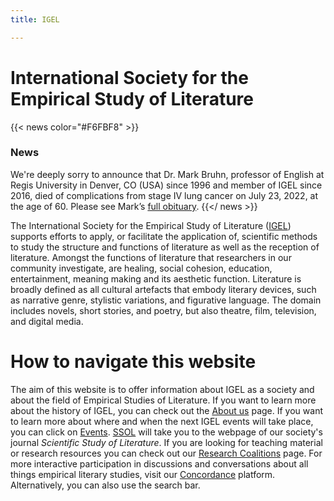 ```yaml
---
title: IGEL

---
```

# International Society for the Empirical Study of Literature


{{< news color="#F6FBF8" >}}

### News

We're deeply sorry to announce that Dr. Mark Bruhn, professor of English at Regis University in Denver, CO (USA) since 1996 and member of IGEL since 2016, died of complications from stage IV lung cancer on July 23, 2022, at the age of 60. Please see Mark’s [full obituary](https://memorials.foothillsfuneral.com/mark-bruhn/4986162/obituary.php?_ga=2.49757990.1018946487.1658937594-22892572.1658937594). 
{{</ news >}}

The International Society for the Empirical Study of Literature ([IGEL](about-us/#what-is-igel)) supports efforts to apply, or facilitate the application of, scientific methods to study the structure and functions of literature as well as the reception of literature. Amongst the functions of literature that researchers in our community investigate, are healing, social cohesion, education, entertainment, meaning making and its aesthetic function. Literature is broadly defined as all cultural artefacts that embody literary devices, such as narrative genre, stylistic variations, and figurative language. The domain includes novels, short stories, and poetry, but also theatre, film, television, and digital media.

# How to navigate this website

The aim of this website is to offer information about IGEL as a society and about the field of Empirical Studies of Literature. If you want to learn more about the history of IGEL, you can check out the [About us](/about-us/) page. If you want to learn more about where and when the next IGEL events will take place, you can click on [Events](/events/). [SSOL](/ssol/) will take you to the webpage of our society's journal _Scientific Study of Literature_. If you are looking for teaching material or research resources you can check out our [Research Coalitions](/research-coalitions/) page. For more interactive participation in discussions and conversations about all things empirical literary studies, visit our [Concordance](/concordance/) platform. Alternatively, you can also use the search bar.
